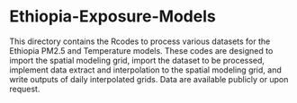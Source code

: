 # Ethiopia-Exposure-Models

This directory contains the Rcodes to process various datasets for the Ethiopia PM2.5 and Temperature models. These codes are designed to import the spatial modeling grid, import the dataset to be processed, implement data extract and interpolation to the spatial modeling grid, and write outputs of daily interpolated grids. Data are available publicly or upon request.
